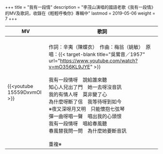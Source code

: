 +++
title = "我有一段情"
description = "李茂山演唱的國語老歌《我有一段情》的MV及歌詞，收錄在《輕輕呼喚你》專輯中"
lastmod = 2019-05-06
weight = 7
+++

MV  | 歌詞  
--------------|-------
{{<youtube 15559DxvmOI >}}|<br/>作詞：辛夷（陳蝶衣）　作曲：梅翁（姚敏）　原唱：{{< target-blank title="吳鶯音／1957" url="https://www.youtube.com/watch?v=mO356KL9JYE" >}}<br/><br/>我有一段情呀　說給誰來聽<br/>知心人兒出了門　她一去呀沒音訊<br/>我的有情人呀　莫非變了心<br/>為什麼呀斷了信　我等待呀到如今<br/>※夜又深呀月又明　只能懷抱七弦琴<br/>彈一曲呀唱一聲　唱出我的心頭恨<br/>我有一段情呀　唱給春風聽<br/>春風替我問一問　為什麼她要斷音訊<br/><br/>重複※
